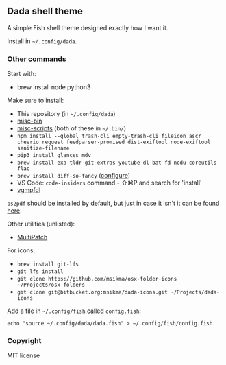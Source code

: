 ## Dada shell theme

A simple Fish shell theme designed exactly how I want it.

Install in `~/.config/dada`.

### Other commands

Start with:

* brew install node python3

Make sure to install:

* This repository (in `~/.config/dada`)
* [misc-bin](https://bitbucket.org/msikma/misc-bin)
* [misc-scripts](https://github.com/msikma/misc-scripts) (both of these in `~/.bin/`)
* `npm install --global trash-cli empty-trash-cli fileicon ascr cheerio request feedparser-promised dist-exiftool node-exiftool sanitize-filename`
* `pip3 install glances mdv`
* `brew install exa tldr git-extras youtube-dl bat fd ncdu coreutils flac`
* `brew install diff-so-fancy` ([configure](https://github.com/so-fancy/diff-so-fancy))
* VS Code: `code-insiders` command - ⇧⌘P and search for 'install'
* [vgmpfdl](https://github.com/msikma/vgmpfdl)

`ps2pdf` should be installed by default, but just in case it isn't it can be found [here](https://www.ghostscript.com/doc/current/Ps2pdf.htm).

Other utilities (unlisted):

* [MultiPatch](http://www.romhacking.net/utilities/746/)

For icons:

* `brew install git-lfs`
* `git lfs install`
* `git clone https://github.com/msikma/osx-folder-icons ~/Projects/osx-folders`
* `git clone git@bitbucket.org:msikma/dada-icons.git ~/Projects/dada-icons`

Add a file in `~/.config/fish` called `config.fish`:

```
echo "source ~/.config/dada/dada.fish" > ~/.config/fish/config.fish
```

### Copyright

MIT license
